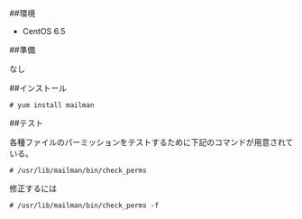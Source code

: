 ##環境

- CentOS 6.5

##準備

なし

##インストール

```
# yum install mailman
```

##テスト

各種ファイルのパーミッションをテストするために下記のコマンドが用意されている。

```
# /usr/lib/mailman/bin/check_perms
```

修正するには

```
# /usr/lib/mailman/bin/check_perms -f
```
